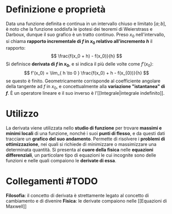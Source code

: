 # Definizione e proprietà
Data una funzione definita e continua in un intervallo chiuso e limitato $[a;b]$, è noto che la funzione soddisfa le ipotesi dei teoremi di Weierstrass e Darboux, dunque il suo grafico è un tratto continuo.
Preso $x_0$ nell'intervallo, si chiama **rapporto incrementale di $f$ in $x_0$ relativo all'incremento $h$** il rapporto:
$$
\frac{f(x_0 + h) - f(x_0)}{h}
$$
Si definisce **derivata di $f$ in $x_0$**, e si indica il più delle volte come $f'(x_{0})$: 
$$
f'(x_0) = \lim_{ h \to 0 } \frac{f(x_0) + h - f(x_{0})}{h}
$$
se questo è finito. Geometricamente corrisponde al coefficiente angolare della tangente ad $f$ in $x_{0}$, e concettualmente alla **variazione "istantanea" di $f$**.
È un operatore lineare e il suo inverso è l'[[Integrale|integrale indefinito]].
# Utilizzo
La derivata viene utilizzata nello **studio di funzione** per trovare **massimi e minimi locali** di una funzione, nonché i suoi **punti di flesso**, e da questi dati tracciare un **grafico del suo andamento**.
Permette di risolvere i **problemi di ottimizzazione**, nei quali si richiede di minimizzare o massimizzare una determinata quantità.
Si presenta al **cuore della fisica** nelle **equazioni differenziali**, un particolare tipo di equazioni le cui incognite sono delle funzioni e nelle quali compaiono le **derivate di essa**.
# Collegamenti #TODO 
**Filosofia**: il concetto di derivata è strettamente legato al concetto di cambiamento e di divenire
**Fisica**: le derivate compaiono nelle [[Equazioni di Maxwell]]